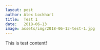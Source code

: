 ```yaml
---
layout: post
author: Alex Lockhart
title:  Test 1
date:   2018-06-13
image: assets/img/2018-06-13-test-1.jpg
---
```


This is test content!
